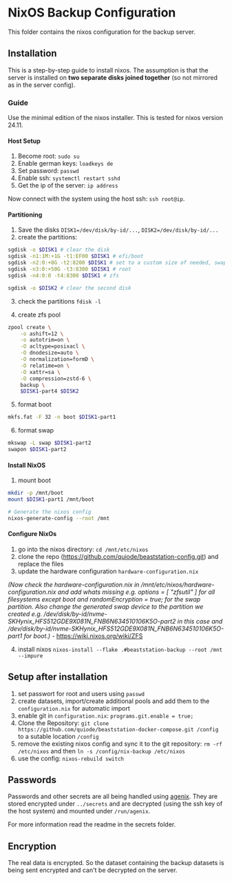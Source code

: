 # NixOS Backup Configuration

This folder contains the nixos configuration for the backup server.

## Installation

This is a step-by-step guide to install nixos. The assumption is that the server is installed on **two separate disks joined together** (so not mirrored as in the server config).

### Guide

Use the minimal edition of the nixos installer. This is tested for nixos version 24.11.

#### Host Setup

1. Become root: `sudo su`
1. Enable german keys: `loadkeys de`
1. Set password: `passwd`
1. Enable ssh: `systemctl restart sshd`
1. Get the ip of the server: `ip address`

Now connect with the system using the host ssh: `ssh root@ip`.

#### Partitioning

1. Save the disks `DISK1=/dev/disk/by-id/...`, `DISK2=/dev/disk/by-id/...`
1. create the partitions:

```bash
sgdisk -o $DISK1 # clear the disk
sgdisk -n1:1M:+1G -t1:EF00 $DISK1 # efi/boot
sgdisk -n2:0:+8G -t2:8200 $DISK1 # set to a custom size of needed, swap
sgdisk -n3:0:+50G -t3:8300 $DISK1 # root
sgdisk -n4:0:0 -t4:8300 $DISK1 # zfs

sgdisk -o $DISK2 # clear the second disk
```

3. check the partitions `fdisk -l`

3. create zfs pool

```bash
zpool create \
    -o ashift=12 \
    -o autotrim=on \
    -O acltype=posixacl \
    -O dnodesize=auto \
    -O normalization=formD \
    -O relatime=on \
    -O xattr=sa \
    -O compression=zstd-6 \
    backup \
    $DISK1-part4 $DISK2
```

5. format boot

```bash
mkfs.fat -F 32 -n boot $DISK1-part1
```

6. format swap

```bash
mkswap -L swap $DISK1-part2
swapon $DISK1-part2
```

#### Install NixOS

1. mount boot

```bash
mkdir -p /mnt/boot
mount $DISK1-part1 /mnt/boot

# Generate the nixos config
nixos-generate-config --root /mnt
```

#### Configure NixOs

1. go into the nixos directory: `cd /mnt/etc/nixos`
1. clone the repo (<https://github.com/quiode/beaststation-config.git>) and replace the files
1. update the hardware configuration `hardware-configuration.nix`

*(Now check the hardware-configuration.nix in /mnt/etc/nixos/hardware-configuration.nix and add whats missing e.g. options = [ "zfsutil" ] for all filesystems except boot and randomEncryption = true; for the swap partition. Also change the generated swap device to the partition we created e.g. /dev/disk/by-id/nvme-SKHynix_HFS512GDE9X081N_FNB6N634510106K5O-part2 in this case and /dev/disk/by-id/nvme-SKHynix_HFS512GDE9X081N_FNB6N634510106K5O-part1 for boot.)* - <https://wiki.nixos.org/wiki/ZFS>

4. install nixos `nixos-install --flake .#beaststation-backup --root /mnt --impure`

## Setup after installation

1. set passwort for root and users using `passwd`
1. create datasets, import/create additional pools and add them to the `configuration.nix` for automatic import
1. enable git in `configuration.nix`: `programs.git.enable = true;`
1. Clone the Repository: `git clone https://github.com/quiode/beaststation-docker-compose.git /config` to a sutable location `/config`
1. remove the existing nixos config and sync it to the git repository: `rm -rf /etc/nixos` and then `ln -s /config/nix-backup /etc/nixos`
1. use the config: `nixos-rebuild switch`

## Passwords

Passwords and other secrets are all being handled using [agenix](https://github.com/ryantm/agenix). They are stored encrypted under `../secrets` and are decrypted (using the ssh key of the host system) and mounted under `/run/agenix`.

For more information read the readme in the secrets folder.

## Encryption

The real data is encrypted. So the dataset containing the backup datasets is being sent encrypted and can't be decrypted on the server.
